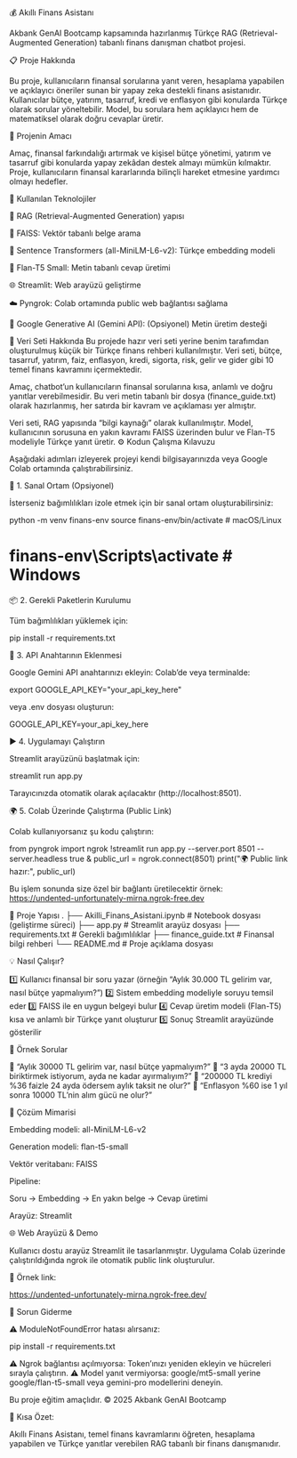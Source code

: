 
💰 Akıllı Finans Asistanı

Akbank GenAI Bootcamp kapsamında hazırlanmış Türkçe RAG (Retrieval-Augmented Generation) tabanlı finans danışman chatbot projesi.

📋 Proje Hakkında

Bu proje, kullanıcıların finansal sorularına yanıt veren, hesaplama yapabilen ve açıklayıcı öneriler sunan bir yapay zeka destekli finans asistanıdır.
Kullanıcılar bütçe, yatırım, tasarruf, kredi ve enflasyon gibi konularda Türkçe olarak sorular yöneltebilir.
Model, bu sorulara hem açıklayıcı hem de matematiksel olarak doğru cevaplar üretir.

🧩 Projenin Amacı

Amaç, finansal farkındalığı artırmak ve kişisel bütçe yönetimi, yatırım ve tasarruf gibi konularda yapay zekâdan destek almayı mümkün kılmaktır.
Proje, kullanıcıların finansal kararlarında bilinçli hareket etmesine yardımcı olmayı hedefler.

🧠 Kullanılan Teknolojiler

🧮 RAG (Retrieval-Augmented Generation) yapısı

🧰 FAISS: Vektör tabanlı belge arama

🧠 Sentence Transformers (all-MiniLM-L6-v2): Türkçe embedding modeli

🧾 Flan-T5 Small: Metin tabanlı cevap üretimi

🌐 Streamlit: Web arayüzü geliştirme

☁️ Pyngrok: Colab ortamında public web bağlantısı sağlama

🔑 Google Generative AI (Gemini API): (Opsiyonel) Metin üretim desteği

🧾 Veri Seti Hakkında
Bu projede hazır veri seti yerine benim tarafımdan oluşturulmuş küçük bir Türkçe finans rehberi kullanılmıştır.
Veri seti, bütçe, tasarruf, yatırım, faiz, enflasyon, kredi, sigorta, risk, gelir ve gider gibi 10 temel finans kavramını içermektedir.

Amaç, chatbot’un kullanıcıların finansal sorularına kısa, anlamlı ve doğru yanıtlar verebilmesidir.
Bu veri metin tabanlı bir dosya (finance_guide.txt) olarak hazırlanmış, her satırda bir kavram ve açıklaması yer almıştır.

Veri seti, RAG yapısında “bilgi kaynağı” olarak kullanılmıştır.
Model, kullanıcının sorusuna en yakın kavramı FAISS üzerinden bulur ve
Flan-T5 modeliyle Türkçe yanıt üretir.
⚙️ Kodun Çalışma Kılavuzu

Aşağıdaki adımları izleyerek projeyi kendi bilgisayarınızda veya Google Colab ortamında çalıştırabilirsiniz.

🧩 1. Sanal Ortam (Opsiyonel)

İsterseniz bağımlılıkları izole etmek için bir sanal ortam oluşturabilirsiniz:

python -m venv finans-env
source finans-env/bin/activate   # macOS/Linux
# finans-env\Scripts\activate    # Windows

📦 2. Gerekli Paketlerin Kurulumu

Tüm bağımlılıkları yüklemek için:

pip install -r requirements.txt

🔑 3. API Anahtarının Eklenmesi

Google Gemini API anahtarınızı ekleyin:
Colab’de veya terminalde:

export GOOGLE_API_KEY="your_api_key_here"


veya .env dosyası oluşturun:

GOOGLE_API_KEY=your_api_key_here

▶️ 4. Uygulamayı Çalıştırın

Streamlit arayüzünü başlatmak için:

streamlit run app.py


Tarayıcınızda otomatik olarak açılacaktır (http://localhost:8501).

🌍 5. Colab Üzerinde Çalıştırma (Public Link)

Colab kullanıyorsanız şu kodu çalıştırın:

from pyngrok import ngrok
!streamlit run app.py --server.port 8501 --server.headless true &
public_url = ngrok.connect(8501)
print("🌍 Public link hazır:", public_url)


Bu işlem sonunda size özel bir bağlantı üretilecektir
örnek:
https://undented-unfortunately-mirna.ngrok-free.dev

📁 Proje Yapısı
.
├── Akilli_Finans_Asistani.ipynb   # Notebook dosyası (geliştirme süreci)
├── app.py                         # Streamlit arayüz dosyası
├── requirements.txt               # Gerekli bağımlılıklar
├── finance_guide.txt              # Finansal bilgi rehberi
└── README.md                      # Proje açıklama dosyası

💡 Nasıl Çalışır?

1️⃣ Kullanıcı finansal bir soru yazar (örneğin “Aylık 30.000 TL gelirim var, nasıl bütçe yapmalıyım?”)
2️⃣ Sistem embedding modeliyle soruyu temsil eder
3️⃣ FAISS ile en uygun belgeyi bulur
4️⃣ Cevap üretim modeli (Flan-T5) kısa ve anlamlı bir Türkçe yanıt oluşturur
5️⃣ Sonuç Streamlit arayüzünde gösterilir

🎯 Örnek Sorular

💬 “Aylık 30000 TL gelirim var, nasıl bütçe yapmalıyım?”
💬 “3 ayda 20000 TL biriktirmek istiyorum, ayda ne kadar ayırmalıyım?”
💬 “200000 TL krediyi %36 faizle 24 ayda ödersem aylık taksit ne olur?”
💬 “Enflasyon %60 ise 1 yıl sonra 10000 TL’nin alım gücü ne olur?”

🧱 Çözüm Mimarisi

Embedding modeli: all-MiniLM-L6-v2

Generation modeli: flan-t5-small

Vektör veritabanı: FAISS

Pipeline:

Soru → Embedding → En yakın belge → Cevap üretimi

Arayüz: Streamlit

🌐 Web Arayüzü & Demo

Kullanıcı dostu arayüz Streamlit ile tasarlanmıştır.
Uygulama Colab üzerinde çalıştırıldığında ngrok ile otomatik public link oluşturulur.

🔗 Örnek link:

https://undented-unfortunately-mirna.ngrok-free.dev/

🧰 Sorun Giderme

⚠️ ModuleNotFoundError hatası alırsanız:

pip install -r requirements.txt


⚠️ Ngrok bağlantısı açılmıyorsa:
Token’ınızı yeniden ekleyin ve hücreleri sırayla çalıştırın.
⚠️ Model yanıt vermiyorsa:
google/mt5-small yerine google/flan-t5-small veya gemini-pro modellerini deneyin.


Bu proje eğitim amaçlıdır.
© 2025 Akbank GenAI Bootcamp

🎯 Kısa Özet:

Akıllı Finans Asistanı, temel finans kavramlarını öğreten, hesaplama yapabilen ve Türkçe yanıtlar verebilen RAG tabanlı bir finans danışmanıdır.
